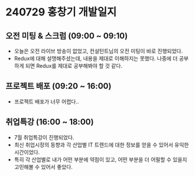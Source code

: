 # 240729 홍창기 개발일지

## 오전 미팅 & 스크럼 (09:00 ~ 09:10)

- 오늘은 오전 라이브 방송이 없었고, 컨설턴트님의 오전 미팅이 바로 진행되었다.
- Redux에 대해 설명해주셨는데, 내용을 제대로 이해하지는 못했다. 나중에 더 공부하게 되면 Redux를 제대로 공부해봐야 할 것 같다.

## 프로젝트 배포 (09:20 ~ 16:00)

- 프로젝트 배포가 너무 어렵다..

## 취업특강 (16:00 ~ 18:00)

- 7월 취업특강이 진행되었다.
- 최신 취업시장의 동향과 각 산업별 IT 트렌드에 대한 정보를 얻을 수 있어서 유익한 시간이었다.
- 특히 각 산업별로 내가 어떤 부분에 약점이 있고, 어떤 부분을 더 어필할 수 있을지 고민해볼 수 있어서 좋았다.
